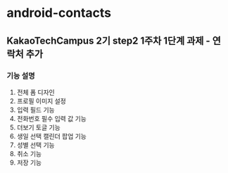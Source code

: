# android-contacts
## KakaoTechCampus 2기 step2 1주차 1단계 과제 - 연락처 추가

### 기능 설명
1. 전체 폼 디자인
2. 프로필 이미지 설정
3. 입력 필드 기능 
4. 전화번호 필수 입력 값 기능
5. 더보기 토글 기능 
6. 생일 선택 캘린더 팝업 기능
7. 성별 선택 기능
8. 취소 기능
9. 저장 기능 